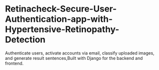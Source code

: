 # Retinacheck-Secure-User-Authentication-app-with-Hypertensive-Retinopathy-Detection
Authenticate users, activate accounts via email, classify uploaded images, and generate result sentences,Built with Django for the backend and frontend.
